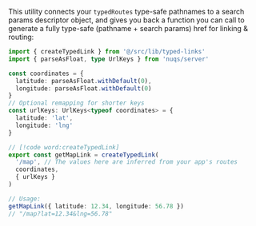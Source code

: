 This utility connects your `typedRoutes` type-safe pathnames
to a search params descriptor object, and gives you back a function
you can call to generate a fully type-safe (pathname + search params) href
for linking & routing:

```ts title="src/app/map/search-params.ts"
import { createTypedLink } from '@/src/lib/typed-links'
import { parseAsFloat, type UrlKeys } from 'nuqs/server'

const coordinates = {
  latitude: parseAsFloat.withDefault(0),
  longitude: parseAsFloat.withDefault(0)
}
// Optional remapping for shorter keys
const urlKeys: UrlKeys<typeof coordinates> = {
  latitude: 'lat',
  longitude: 'lng'
}

// [!code word:createTypedLink]
export const getMapLink = createTypedLink(
  '/map', // The values here are inferred from your app's routes
  coordinates,
  { urlKeys }
)

// Usage:
getMapLink({ latitude: 12.34, longitude: 56.78 })
// "/map?lat=12.34&lng=56.78"
```
